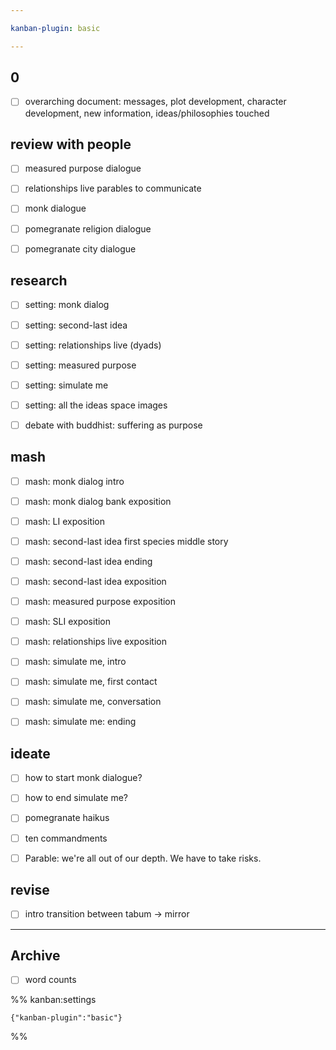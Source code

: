 ```yaml
---

kanban-plugin: basic

---
```


## 0

- [ ] overarching document: messages, plot development, character development, new information, ideas/philosophies touched


## review with people

- [ ] measured purpose dialogue
- [ ] relationships live parables to communicate
- [ ] monk dialogue
- [ ] pomegranate religion dialogue
- [ ] pomegranate city dialogue


## research

- [ ] setting: monk dialog
- [ ] setting: second-last idea
- [ ] setting: relationships live (dyads)
- [ ] setting: measured purpose
- [ ] setting: simulate me
- [ ] setting: all the ideas space images
- [ ] debate with buddhist: suffering as purpose


## mash

- [ ] mash: monk dialog intro
- [ ] mash: monk dialog bank exposition
- [ ] mash: LI exposition
- [ ] mash: second-last idea first species middle story
- [ ] mash: second-last idea ending
- [ ] mash: second-last idea exposition
- [ ] mash: measured purpose exposition
- [ ] mash: SLI exposition
- [ ] mash: relationships live exposition
- [ ] mash: simulate me, intro
- [ ] mash: simulate me, first contact
- [ ] mash: simulate me, conversation
- [ ] mash: simulate me: ending


## ideate

- [ ] how to start monk dialogue?
- [ ] how to end simulate me?
- [ ] pomegranate haikus
- [ ] ten commandments
- [ ] Parable: we're all out of our depth. We have to take risks.


## revise

- [ ] intro transition between tabum -> mirror


***

## Archive

- [ ] word counts

%% kanban:settings
```
{"kanban-plugin":"basic"}
```
%%